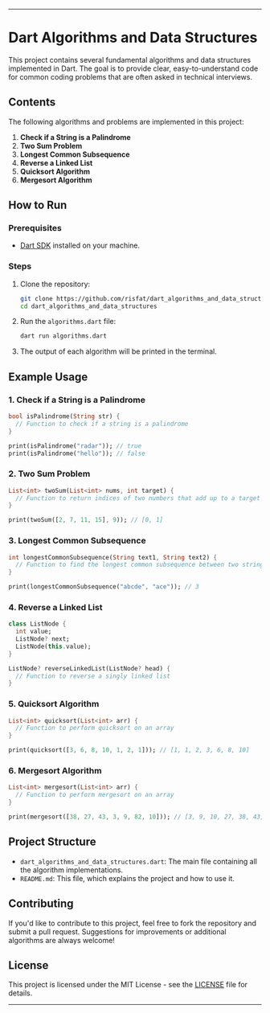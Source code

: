---

# Dart Algorithms and Data Structures

This project contains several fundamental algorithms and data structures implemented in Dart. The goal is to provide clear, easy-to-understand code for common coding problems that are often asked in technical interviews.

## Contents

The following algorithms and problems are implemented in this project:

1. **Check if a String is a Palindrome**
2. **Two Sum Problem**
3. **Longest Common Subsequence**
4. **Reverse a Linked List**
5. **Quicksort Algorithm**
6. **Mergesort Algorithm**

## How to Run

### Prerequisites

- [Dart SDK](https://dart.dev/get-dart) installed on your machine.

### Steps

1. Clone the repository:
   ```bash
   git clone https://github.com/risfat/dart_algorithms_and_data_structures.git
   cd dart_algorithms_and_data_structures
   ```

2. Run the `algorithms.dart` file:
   ```bash
   dart run algorithms.dart
   ```

3. The output of each algorithm will be printed in the terminal.

## Example Usage

### 1. Check if a String is a Palindrome

```dart
bool isPalindrome(String str) {
  // Function to check if a string is a palindrome
}

print(isPalindrome("radar")); // true
print(isPalindrome("hello")); // false
```

### 2. Two Sum Problem

```dart
List<int> twoSum(List<int> nums, int target) {
  // Function to return indices of two numbers that add up to a target
}

print(twoSum([2, 7, 11, 15], 9)); // [0, 1]
```

### 3. Longest Common Subsequence

```dart
int longestCommonSubsequence(String text1, String text2) {
  // Function to find the longest common subsequence between two strings
}

print(longestCommonSubsequence("abcde", "ace")); // 3
```

### 4. Reverse a Linked List

```dart
class ListNode {
  int value;
  ListNode? next;
  ListNode(this.value);
}

ListNode? reverseLinkedList(ListNode? head) {
  // Function to reverse a singly linked list
}
```

### 5. Quicksort Algorithm

```dart
List<int> quicksort(List<int> arr) {
  // Function to perform quicksort on an array
}

print(quicksort([3, 6, 8, 10, 1, 2, 1])); // [1, 1, 2, 3, 6, 8, 10]
```

### 6. Mergesort Algorithm

```dart
List<int> mergesort(List<int> arr) {
  // Function to perform mergesort on an array
}

print(mergesort([38, 27, 43, 3, 9, 82, 10])); // [3, 9, 10, 27, 38, 43, 82]
```

## Project Structure

- `dart_algorithms_and_data_structures.dart`: The main file containing all the algorithm implementations.
- `README.md`: This file, which explains the project and how to use it.

## Contributing

If you'd like to contribute to this project, feel free to fork the repository and submit a pull request. Suggestions for improvements or additional algorithms are always welcome!

## License

This project is licensed under the MIT License - see the [LICENSE](LICENSE) file for details.

---